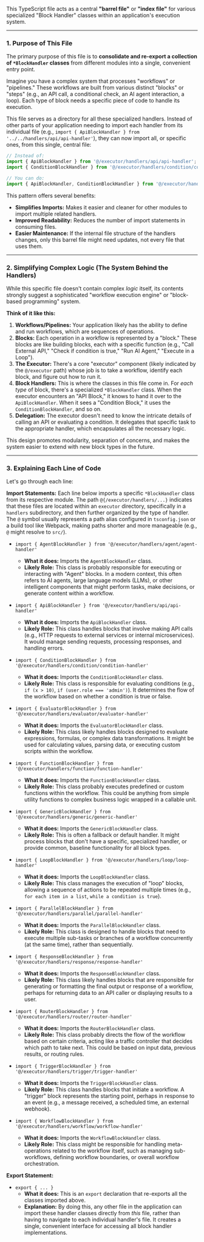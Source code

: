 This TypeScript file acts as a central **"barrel file"** or **"index file"** for various specialized "Block Handler" classes within an application's execution system.

---

### **1. Purpose of This File**

The primary purpose of this file is to **consolidate and re-export a collection of `*BlockHandler` classes** from different modules into a single, convenient entry point.

Imagine you have a complex system that processes "workflows" or "pipelines." These workflows are built from various distinct "blocks" or "steps" (e.g., an API call, a conditional check, an AI agent interaction, a loop). Each type of block needs a specific piece of code to handle its execution.

This file serves as a directory for all these specialized handlers. Instead of other parts of your application needing to import each handler from its individual file (e.g., `import { ApiBlockHandler } from '../../handlers/api/api-handler'`), they can now import all, or specific ones, from this single, central file:

```typescript
// Instead of:
import { ApiBlockHandler } from '@/executor/handlers/api/api-handler';
import { ConditionBlockHandler } from '@/executor/handlers/condition/condition-handler';

// You can do:
import { ApiBlockHandler, ConditionBlockHandler } from '@/executor/handlers/all-block-handlers'; // Assuming this file is named 'all-block-handlers.ts'
```

This pattern offers several benefits:
*   **Simplifies Imports:** Makes it easier and cleaner for other modules to import multiple related handlers.
*   **Improved Readability:** Reduces the number of import statements in consuming files.
*   **Easier Maintenance:** If the internal file structure of the handlers changes, only this barrel file might need updates, not every file that uses them.

---

### **2. Simplifying Complex Logic (The System Behind the Handlers)**

While this specific file doesn't contain complex *logic* itself, its contents strongly suggest a sophisticated "workflow execution engine" or "block-based programming" system.

**Think of it like this:**

1.  **Workflows/Pipelines:** Your application likely has the ability to define and run workflows, which are sequences of operations.
2.  **Blocks:** Each operation in a workflow is represented by a "block." These blocks are like building blocks, each with a specific function (e.g., "Call External API," "Check if condition is true," "Run AI Agent," "Execute in a Loop").
3.  **The Executor:** There's a core "executor" component (likely indicated by the `@/executor` path) whose job is to take a workflow, identify each block, and figure out how to run it.
4.  **Block Handlers:** This is where the classes in this file come in. For *each type* of block, there's a specialized `*BlockHandler` class. When the executor encounters an "API Block," it knows to hand it over to the `ApiBlockHandler`. When it sees a "Condition Block," it uses the `ConditionBlockHandler`, and so on.
5.  **Delegation:** The executor doesn't need to know the intricate details of calling an API or evaluating a condition. It delegates that specific task to the appropriate handler, which encapsulates all the necessary logic.

This design promotes modularity, separation of concerns, and makes the system easier to extend with new block types in the future.

---

### **3. Explaining Each Line of Code**

Let's go through each line:

**Import Statements:**
Each line below imports a specific `*BlockHandler` class from its respective module. The path `@{/executor/handlers/...}` indicates that these files are located within an `executor` directory, specifically in a `handlers` subdirectory, and then further organized by the type of handler. The `@` symbol usually represents a path alias configured in `tsconfig.json` or a build tool like Webpack, making paths shorter and more manageable (e.g., `@` might resolve to `src/`).

*   `import { AgentBlockHandler } from '@/executor/handlers/agent/agent-handler'`
    *   **What it does:** Imports the `AgentBlockHandler` class.
    *   **Likely Role:** This class is probably responsible for executing or interacting with "Agent" blocks. In a modern context, this often refers to AI agents, large language models (LLMs), or other intelligent components that might perform tasks, make decisions, or generate content within a workflow.

*   `import { ApiBlockHandler } from '@/executor/handlers/api/api-handler'`
    *   **What it does:** Imports the `ApiBlockHandler` class.
    *   **Likely Role:** This class handles blocks that involve making API calls (e.g., HTTP requests to external services or internal microservices). It would manage sending requests, processing responses, and handling errors.

*   `import { ConditionBlockHandler } from '@/executor/handlers/condition/condition-handler'`
    *   **What it does:** Imports the `ConditionBlockHandler` class.
    *   **Likely Role:** This class is responsible for evaluating conditions (e.g., `if (x > 10)`, `if (user.role === 'admin')`). It determines the flow of the workflow based on whether a condition is true or false.

*   `import { EvaluatorBlockHandler } from '@/executor/handlers/evaluator/evaluator-handler'`
    *   **What it does:** Imports the `EvaluatorBlockHandler` class.
    *   **Likely Role:** This class likely handles blocks designed to evaluate expressions, formulas, or complex data transformations. It might be used for calculating values, parsing data, or executing custom scripts within the workflow.

*   `import { FunctionBlockHandler } from '@/executor/handlers/function/function-handler'`
    *   **What it does:** Imports the `FunctionBlockHandler` class.
    *   **Likely Role:** This class probably executes predefined or custom functions within the workflow. This could be anything from simple utility functions to complex business logic wrapped in a callable unit.

*   `import { GenericBlockHandler } from '@/executor/handlers/generic/generic-handler'`
    *   **What it does:** Imports the `GenericBlockHandler` class.
    *   **Likely Role:** This is often a fallback or default handler. It might process blocks that don't have a specific, specialized handler, or provide common, baseline functionality for all block types.

*   `import { LoopBlockHandler } from '@/executor/handlers/loop/loop-handler'`
    *   **What it does:** Imports the `LoopBlockHandler` class.
    *   **Likely Role:** This class manages the execution of "loop" blocks, allowing a sequence of actions to be repeated multiple times (e.g., `for each item in a list`, `while a condition is true`).

*   `import { ParallelBlockHandler } from '@/executor/handlers/parallel/parallel-handler'`
    *   **What it does:** Imports the `ParallelBlockHandler` class.
    *   **Likely Role:** This class is designed to handle blocks that need to execute multiple sub-tasks or branches of a workflow concurrently (at the same time), rather than sequentially.

*   `import { ResponseBlockHandler } from '@/executor/handlers/response/response-handler'`
    *   **What it does:** Imports the `ResponseBlockHandler` class.
    *   **Likely Role:** This class likely handles blocks that are responsible for generating or formatting the final output or response of a workflow, perhaps for returning data to an API caller or displaying results to a user.

*   `import { RouterBlockHandler } from '@/executor/handlers/router/router-handler'`
    *   **What it does:** Imports the `RouterBlockHandler` class.
    *   **Likely Role:** This class probably directs the flow of the workflow based on certain criteria, acting like a traffic controller that decides which path to take next. This could be based on input data, previous results, or routing rules.

*   `import { TriggerBlockHandler } from '@/executor/handlers/trigger/trigger-handler'`
    *   **What it does:** Imports the `TriggerBlockHandler` class.
    *   **Likely Role:** This class handles blocks that initiate a workflow. A "trigger" block represents the starting point, perhaps in response to an event (e.g., a message received, a scheduled time, an external webhook).

*   `import { WorkflowBlockHandler } from '@/executor/handlers/workflow/workflow-handler'`
    *   **What it does:** Imports the `WorkflowBlockHandler` class.
    *   **Likely Role:** This class might be responsible for handling meta-operations related to the workflow itself, such as managing sub-workflows, defining workflow boundaries, or overall workflow orchestration.

**Export Statement:**

*   `export { ... }`
    *   **What it does:** This is an `export` declaration that re-exports all the classes imported above.
    *   **Explanation:** By doing this, any other file in the application can import these handler classes directly from *this* file, rather than having to navigate to each individual handler's file. It creates a single, convenient interface for accessing all block handler implementations.